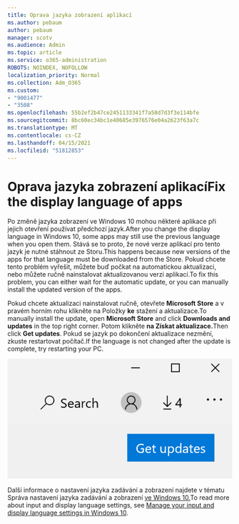 ```yaml
---
title: Oprava jazyka zobrazení aplikací
ms.author: pebaum
author: pebaum
manager: scotv
ms.audience: Admin
ms.topic: article
ms.service: o365-administration
ROBOTS: NOINDEX, NOFOLLOW
localization_priority: Normal
ms.collection: Adm_O365
ms.custom:
- "9001477"
- "3508"
ms.openlocfilehash: 55b2ef2b47ce2451133341f7a58d7d3f3e114bfe
ms.sourcegitcommit: 8bc60ec34bc1e40685e3976576e04a2623f63a7c
ms.translationtype: MT
ms.contentlocale: cs-CZ
ms.lasthandoff: 04/15/2021
ms.locfileid: "51812853"
---
```

# <a name="fix-the-display-language-of-apps"></a><span data-ttu-id="661af-102">Oprava jazyka zobrazení aplikací</span><span class="sxs-lookup"><span data-stu-id="661af-102">Fix the display language of apps</span></span>

<span data-ttu-id="661af-103">Po změně jazyka zobrazení ve Windows 10 mohou některé aplikace při jejich otevření používat předchozí jazyk.</span><span class="sxs-lookup"><span data-stu-id="661af-103">After you change the display language in Windows 10, some apps may still use the previous language when you open them.</span></span> <span data-ttu-id="661af-104">Stává se to proto, že nové verze aplikací pro tento jazyk je nutné stáhnout ze Storu.</span><span class="sxs-lookup"><span data-stu-id="661af-104">This happens because new versions of the apps for that language must be downloaded from the Store.</span></span> <span data-ttu-id="661af-105">Pokud chcete tento problém vyřešit, můžete buď počkat na automatickou aktualizaci, nebo můžete ručně nainstalovat aktualizovanou verzi aplikací.</span><span class="sxs-lookup"><span data-stu-id="661af-105">To fix this problem, you can either wait for the automatic update, or you can manually install the updated version of the apps.</span></span>

<span data-ttu-id="661af-106">Pokud chcete aktualizaci nainstalovat ručně, otevřete **Microsoft Store** a v pravém horním rohu klikněte na Položky **ke** stažení a aktualizace.</span><span class="sxs-lookup"><span data-stu-id="661af-106">To manually install the update, open **Microsoft Store** and click **Downloads and updates** in the top right corner.</span></span> <span data-ttu-id="661af-107">Potom klikněte **na Získat aktualizace.**</span><span class="sxs-lookup"><span data-stu-id="661af-107">Then click **Get updates**.</span></span> <span data-ttu-id="661af-108">Pokud se jazyk po dokončení aktualizace nezmění, zkuste restartovat počítač.</span><span class="sxs-lookup"><span data-stu-id="661af-108">If the language is not changed after the update is complete, try restarting your PC.</span></span>

![Získejte aktualizace.](media/get-updates.png)

<span data-ttu-id="661af-110">Další informace o nastavení jazyka zadávání a zobrazení najdete v tématu Správa nastavení jazyka zadávání a zobrazení [ve Windows 10.](https://support.microsoft.com/help/4027670/windows-10-add-and-switch-input-and-display-language-preferences)</span><span class="sxs-lookup"><span data-stu-id="661af-110">To read more about input and display language settings, see [Manage your input and display language settings in Windows 10](https://support.microsoft.com/help/4027670/windows-10-add-and-switch-input-and-display-language-preferences).</span></span>

